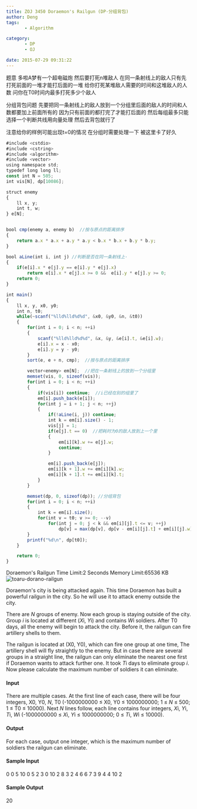 ```yaml
---
title: ZOJ 3450 Doraemon's Railgun (DP·分组背包)
author: Deng
tags: 
       - Algorithm

category: 
       - DP
       - OJ

date: 2015-07-29 09:31:22
---
```

题意 多啦A梦有一个超电磁炮 然后要打死n堆敌人 在同一条射线上的敌人只有先打死前面的一堆才能打后面的一堆 给你打死某堆敌人需要的时间和这堆敌人的人数 问你在T0时间内最多打死多少个敌人

分组背包问题 先要把同一条射线上的敌人放到一个分组里后面的敌人的时间和人数都要加上前面所有的 因为只有前面的都打完了才能打后面的 然后每组最多只能选择一个判断共线用向量处理 然后去背包就行了

注意给你的样例可能出现t=0的情况 在分组时需要处理一下 被这里卡了好久

```js 
#include <cstdio>
#include <cstring>
#include <algorithm>
#include <vector>
using namespace std;
typedef long long ll;
const int N = 505;
int vis[N], dp[10086];

struct enemy
{
    ll x, y;
    int t, w;
} e[N];


bool cmp(enemy a, enemy b)  //按与原点的距离排序
{
    return a.x * a.x + a.y * a.y < b.x * b.x + b.y * b.y;
}

bool aLine(int i, int j) //判断是否在同一条射线上·
{
    if(e[i].x * e[j].y == e[i].y * e[j].x)
        return e[i].x * e[j].x >= 0 &&  e[i].y * e[j].y >= 0;
    return 0;
}

int main()
{
    ll x, y, x0, y0;
    int n, t0;
    while(~scanf("%lld%lld%d%d", &x0, &y0, &n, &t0))
    {
        for(int i = 0; i < n; ++i)
        {
            scanf("%lld%lld%d%d", &x, &y, &e[i].t, &e[i].w);
            e[i].x = x - x0;
            e[i].y = y - y0;
        }
        sort(e, e + n, cmp);  //按与原点的距离排序

        vector<enemy> em[N];  //把在一条射线上的放到一个分组里
        memset(vis, 0, sizeof(vis));
        for(int i = 0; i < n; ++i)
        {
            if(vis[i]) continue;  //i已经在别的组里了
            em[i].push_back(e[i]);
            for(int j = i + 1; j < n; ++j)
            {
                if(!aLine(i, j)) continue;
                int k = em[i].size() - 1;
                vis[j] = 1;
                if(e[j].t == 0)  //把耗时为0的敌人放到上一个里
                {
                    em[i][k].w += e[j].w;
                    continue;
                }

                em[i].push_back(e[j]);
                em[i][k + 1].w += em[i][k].w;
                em[i][k + 1].t += em[i][k].t;
            }
        }

        memset(dp, 0, sizeof(dp)); //分组背包
        for(int i = 0; i < n; ++i)
        {
            int k = em[i].size();
            for(int v = t0; v >= 0; --v)
                for(int j = 0; j < k && em[i][j].t <= v; ++j)
                    dp[v] = max(dp[v], dp[v - em[i][j].t] + em[i][j].w);
        }
        printf("%d\n", dp[t0]);
    }

    return 0;
}
```
  Doraemon's Railgun    Time Limit:2 Seconds Memory Limit:65536 KB    ![toaru-dorano-railgun](../images/cn-onlinejudge-showImage.do-name=toaru-dorano-railgun-.png)

Doraemon's city is being attacked again. This time Doraemon has built a powerful railgun in the city. So he will use it to attack enemy outside the city.

There are *N* groups of enemy. Now each group is staying outside of the city. Group *i* is located at different (*X*i, *Y*i) and contains *W*i soldiers. After T0 days, all the enemy will begin to attack the city. Before it, the railgun can fire artillery shells to them.

The railgun is located at (X0, Y0), which can fire one group at one time, The artillery shell will fly straightly to the enemy. But in case there are several groups in a straight line, the railgun can only eliminate the nearest one first if Doraemon wants to attack further one. It took *T*i days to eliminate group *i*. Now please calculate the maximum number of soldiers it can eliminate.

#### Input

There are multiple cases. At the first line of each case, there will be four integers, X0, Y0, *N*, T0 (-1000000000 ≤ X0, Y0 ≤ 1000000000; 1 ≤ *N* ≤ 500; 1 ≤ T0 ≤ 10000). Next *N* lines follow, each line contains four integers, *X*i, *Y*i, *T*i, *W*i (-1000000000 ≤ *X*i, *Y*i ≤ 1000000000; 0 ≤ *T*i, *W*i ≤ 10000).

#### Output

For each case, output one integer, which is the maximum number of soldiers the railgun can eliminate.

#### Sample Input

0 0 5 10 0 5 2 3 0 10 2 8 3 2 4 6 6 7 3 9 4 4 10 2

#### Sample Output

20
